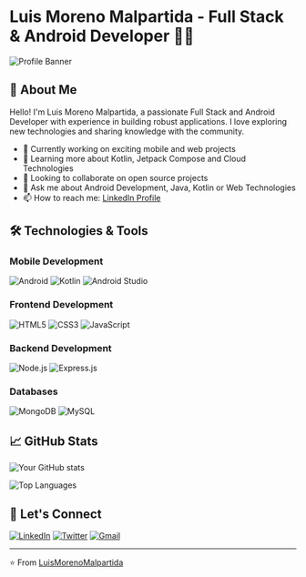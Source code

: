 # Luis Moreno Malpartida - Full Stack & Android Developer 👨‍💻

![Profile Banner](https://via.placeholder.com/1200x400) <!-- Puedes reemplazar esto con una imagen real -->

## 👋 About Me
Hello! I'm Luis Moreno Malpartida, a passionate Full Stack and Android Developer with experience in building robust applications. I love exploring new technologies and sharing knowledge with the community.

- 🔭 Currently working on exciting mobile and web projects
- 🌱 Learning more about Kotlin, Jetpack Compose and Cloud Technologies
- 👯 Looking to collaborate on open source projects
- 💬 Ask me about Android Development, Java, Kotlin or Web Technologies
- 📫 How to reach me: [LinkedIn Profile](https://www.linkedin.com/in/luis-moreno-malpartida-801693277)

## 🛠️ Technologies & Tools
### Mobile Development
![Android](https://img.shields.io/badge/Android-3DDC84?style=for-the-badge&logo=android&logoColor=white)
![Kotlin](https://img.shields.io/badge/Kotlin-0095D5?&style=for-the-badge&logo=kotlin&logoColor=white)
![Android Studio](https://img.shields.io/badge/Android_Studio-3DDC84?style=for-the-badge&logo=android-studio&logoColor=white)

### Frontend Development
![HTML5](https://img.shields.io/badge/HTML5-E34F26?style=for-the-badge&logo=html5&logoColor=white)
![CSS3](https://img.shields.io/badge/CSS3-1572B6?style=for-the-badge&logo=css3&logoColor=white)
![JavaScript](https://img.shields.io/badge/JavaScript-F7DF1E?style=for-the-badge&logo=javascript&logoColor=black)

### Backend Development
![Node.js](https://img.shields.io/badge/Node.js-43853D?style=for-the-badge&logo=node.js&logoColor=white)
![Express.js](https://img.shields.io/badge/Express.js-404D59?style=for-the-badge)

### Databases
![MongoDB](https://img.shields.io/badge/MongoDB-4EA94B?style=for-the-badge&logo=mongodb&logoColor=white)
![MySQL](https://img.shields.io/badge/MySQL-005C84?style=for-the-badge&logo=mysql&logoColor=white)

## 📈 GitHub Stats
![Your GitHub stats](https://github-readme-stats.vercel.app/api?username=LuisMorenoMalpartida&show_icons=true&theme=radical)

![Top Languages](https://github-readme-stats.vercel.app/api/top-langs/?username=LuisMorenoMalpartida&layout=compact&theme=radical)

## 🤝 Let's Connect
[![LinkedIn](https://img.shields.io/badge/LinkedIn-0077B5?style=for-the-badge&logo=linkedin&logoColor=white)](https://www.linkedin.com/in/luis-moreno-malpartida-801693277)
[![Twitter](https://img.shields.io/badge/Twitter-1DA1F2?style=for-the-badge&logo=twitter&logoColor=white)](https://twitter.com/yourprofile)
[![Gmail](https://img.shields.io/badge/Gmail-D14836?style=for-the-badge&logo=gmail&logoColor=white)](mailto:your.email@gmail.com)

---

⭐️ From [LuisMorenoMalpartida](https://github.com/LuisMorenoMalpartida)
